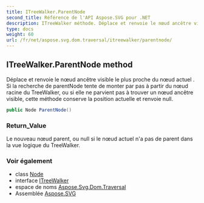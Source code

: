 ```yaml
---
title: ITreeWalker.ParentNode
second_title: Référence de l'API Aspose.SVG pour .NET
description: ITreeWalker méthode. Déplace et renvoie le nœud ancêtre visible le plus proche du nœud actuel . Si la recherche de parentNode tente de monter par pas à partir du nœud racine du TreeWalker ou si elle ne parvient pas à trouver un nœud ancêtre visible cette méthode conserve la position actuelle et renvoie null.
type: docs
weight: 60
url: /fr/net/aspose.svg.dom.traversal/itreewalker/parentnode/
---
```

## ITreeWalker.ParentNode method

Déplace et renvoie le nœud ancêtre visible le plus proche du nœud actuel . Si la recherche de parentNode tente de monter par pas à partir du nœud racine du TreeWalker, ou si elle ne parvient pas à trouver un nœud ancêtre visible, cette méthode conserve la position actuelle et renvoie null.

```csharp
public Node ParentNode()
```

### Return_Value

Le nouveau nœud parent, ou null si le nœud actuel n'a pas de parent dans la vue logique du TreeWalker.

### Voir également

* class [Node](../../../aspose.svg.dom/node/)
* interface [ITreeWalker](../)
* espace de noms [Aspose.Svg.Dom.Traversal](../../itreewalker/)
* Assemblée [Aspose.SVG](../../../)


